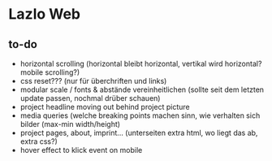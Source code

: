 # Lazlo Web

## to-do
- horizontal scrolling (horizontal bleibt horizontal, vertikal wird horizontal? mobile scrolling?)
- css reset??? (nur für überchriften und links)
- modular scale / fonts & abstände vereinheitlichen (sollte seit dem letzten update passen, nochmal drüber schauen)
- project headline moving out behind project picture
- media queries (welche breaking points machen sinn, wie verhalten sich bilder (max-min width/height)
- project pages, about, imprint… (unterseiten extra html, wo liegt das ab, extra css?)
- hover effect to klick event on mobile 
